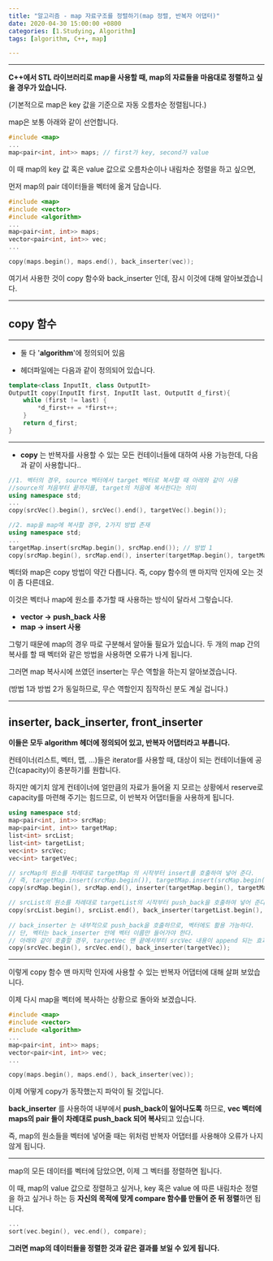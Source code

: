 ```yaml
---
title: "알고리즘 - map 자료구조를 정렬하기(map 정렬, 반복자 어댑터)"
date: 2020-04-30 15:00:00 +0800
categories: [1.Studying, Algorithm]
tags: [algorithm, C++, map]

---
```




------

**C++에서 STL 라이브러리로 map을 사용할 때, map의 자료들을 마음대로 정렬하고 싶을 경우가 있습니다.**

(기본적으로 map은 key 값을 기준으로 자동 오름차순 정렬됩니다.)

map은 보통 아래와 같이 선언합니다.

```c++
#include <map>
...
map<pair<int, int>> maps; // first가 key, second가 value
```



이 때 map의 key 값 혹은 value 값으로 오름차순이나 내림차순 정렬을 하고 싶으면,

먼저 map의 pair 데이터들을 벡터에 옮겨 담습니다.

```c++
#include <map>
#include <vector>
#include <algorithm>
...
map<pair<int, int>> maps;
vector<pair<int, int>> vec;
...

copy(maps.begin(), maps.end(), back_inserter(vec));
```

여기서 사용한 것이 copy 함수와 back_inserter 인데, 잠시 이것에 대해 알아보겠습니다.

------



## **copy 함수** 

------

* 둘 다 '**algorithm**'에 정의되어 있음

* 헤더파일에는 다음과 같이 정의되어 있습니다.

```c++
template<class InputIt, class OutputIt>
OutputIt copy(InputIt first, InputIt last, OutputIt d_first){
    while (first != last) {
        *d_first++ = *first++;
    }
    return d_first;
}
```

------



* **copy** 는 반복자를 사용할 수 있는 모든 컨테이너들에 대하여 사용 가능한데, 다음과 같이 사용합니다..

```c++
//1. 벡터의 경우, source 벡터에서 target 벡터로 복사할 때 아래와 같이 사용
//source의 처음부터 끝까지를, target의 처음에 복사한다는 의미
using namespace std;
...
copy(srcVec().begin(), srcVec().end(), targetVec().begin());
```

```c++
//2. map을 map에 복사할 경우, 2가지 방법 존재
using namespace std;
...
targetMap.insert(srcMap.begin(), srcMap.end()); // 방법 1
copy(srcMap.begin(), srcMap.end(), inserter(targetMap.begin(), targetMap.end()); // 방법 2
```

벡터와 map은 copy 방법이 약간 다릅니다. 즉, copy 함수의 맨 마지막 인자에 오는 것이 좀 다른데요.

이것은 벡터나 map에 원소를 추가할 때 사용하는 방식이 달라서 그렇습니다.

* **vector -> push_back 사용**
* **map -> insert 사용**

그렇기 때문에 map의 경우 따로 구분해서 알아둘 필요가 있습니다. 두 개의 map 간의 복사를 할 때 벡터와 같은 방법을 사용하면 오류가 나게 됩니다.

그러면 map 복사시에 쓰였던 inserter는 무슨 역할을 하는지 알아보겠습니다.

(방법 1과 방법 2가 동일하므로, 무슨 역할인지 짐작하신 분도 계실 겁니다.)

------

## **inserter, back_inserter, front_inserter**

**이들은 모두 algorithm 헤더에 정의되어 있고, 반복자 어댑터라고 부릅니다.**

컨테이너(리스트, 벡터, 맵, ...)들은 iterator를 사용할 때, 대상이 되는 컨테이너들에 공간(capacity)이 충분하기를 원합니다.

하지만 예기치 않게 컨테이너에 얼만큼의 자료가 들어올 지 모르는 상황에서 reserve로 capacity를 마련해 주기는 힘드므로, 이 반복자 어댑터들을 사용하게 됩니다.

```c++
using namespace std;
map<pair<int, int>> srcMap;
map<pair<int, int>> targetMap;
list<int> srcList;
list<int> targetList;
vec<int> srcVec;
vec<int> targetVec;

// srcMap의 원소를 차례대로 targetMap 의 시작부터 insert를 호출하여 넣어 준다.
// 즉, targetMap.insert(srcMap.begin()), targetMap.insert(srcMap.begin()+1), ...
copy(srcMap.begin(), srcMap.end(), inserter(targetMap.begin(), targetMap.end());

// srcList의 원소를 차례대로 targetList의 시작부터 push_back을 호출하여 넣어 준다.  
copy(srcList.begin(), srcList.end(), back_inserter(targetList.begin(), targetList.end());
     
// back_inserter 는 내부적으로 push_back을 호출하므로, 벡터에도 활용 가능하다.
// 단, 벡터는 back_inserter 안에 벡터 이름만 들어가야 한다.
// 아래와 같이 호출할 경우, targetVec 맨 끝에서부터 srcVec 내용이 append 되는 효과를 얻는다.
copy(srcVec.begin(), srcVec.end(), back_inserter(targetVec));
```

------

이렇게 copy 함수 맨 마지막 인자에 사용할 수 있는 반복자 어댑터에 대해 살펴 보았습니다.

이제 다시 map을 벡터에 복사하는 상황으로 돌아와 보겠습니다.

```c++
#include <map>
#include <vector>
#include <algorithm>
...
map<pair<int, int>> maps;
vector<pair<int, int>> vec;
...

copy(maps.begin(), maps.end(), back_inserter(vec));
```

이제 어떻게 copy가 동작했는지 파악이 될 것입니다.

**back_inserter** 를 사용하여 내부에서 **push_back이 일어나도록** 하므로, **vec 벡터에 maps의 pair 들이 차례대로 push_back 되어 복사**되고 있습니다.

즉, map의 원소들을 벡터에 넣어줄 때는 위처럼 반복자 어댑터를 사용해야 오류가 나지 않게 됩니다.

------

map의 모든 데이터를 벡터에 담았으면, 이제 그 벡터를 정렬하면 됩니다.

이 때, map의 value 값으로 정렬하고 싶거나, key 혹은 value 에 따른 내림차순 정렬을 하고 싶거나 하는 등 **자신의 목적에 맞게 compare 함수를 만들어 준 뒤 정렬**하면 됩니다.

```c++
...
sort(vec.begin(), vec.end(), compare);
```

**그러면 map의 데이터들을 정렬한 것과 같은 결과를 보일 수 있게 됩니다.**